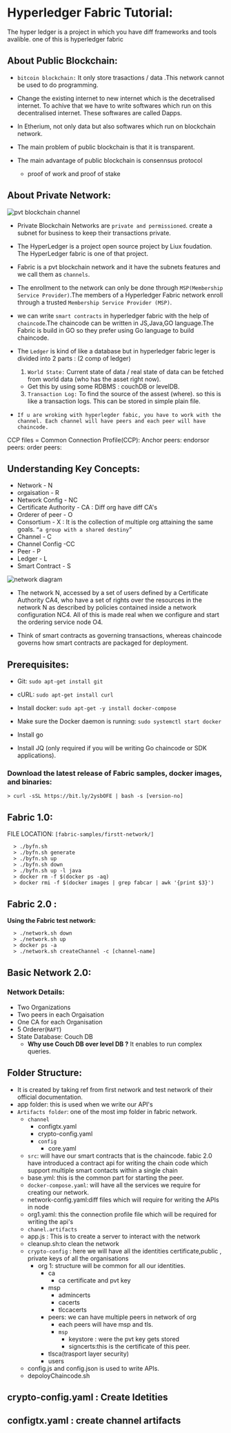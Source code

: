 # Hyperledger Fabric Tutorial:

The hyper ledger is a project in which you have diff frameworks and tools avalible.
one of this is hyperledger fabric


## About Public Blockchain:
- `bitcoin blockchain:` It only store trasactions / data .This network cannot be used to do programming. 

- Change the existing internet to new internet which is the decetralised internet. To achive that we have to write softwares which run on this decentralised internet. These softwares are called Dapps.

- In Etherium, not only data but also softwares which run on blockchain network.

- The main problem of public blockchain is that it is transparent.
- The main advantage of public blockchain is consennsus protocol 
  - proof of work and proof of stake


## About Private Network: 

![pvt blockchain channel](Screenshot-pvtblock-1.png)

- Private Blockchain Networks are `private and permissioned`. create a subnet for business to keep their transactions private.
- The HyperLedger is a project open source project by Liux foudation. The HyperLedger fabric is one of that project.   
- Fabric is a pvt blockchain network and it have the subnets features and we call them as `channels`.
- The enrollment to the network can only be done through `MSP(Membership Service Provider)`.The members of a Hyperledger Fabric network enroll through a trusted `Membership Service Provider (MSP)`.
- we can write `smart contracts` in hyperledger fabric with the help of `chaincode`.The chaincode can be written in JS,Java,GO language.The Fabric is build in GO so they prefer using Go language to build chaincode.
- The `Ledger` is kind of like a database but in hyperledger fabric leger is divided into 2 parts : (2 comp of ledger)
  1. `World State:` Current state of data / real state of data can be fetched from world data (who has the asset right now). 
    - Get this by using some RDBMS : couchDB or levelDB.
  3. `Transaction Log:` To find the source of the assest (where). so this is like a transaction logs. This can be stored in simple plain file.

- `If u are wroking with hyperlegder fabic, you have to work with the channel. Each channel will have peers and each peer will have chaincode.`

CCP files = Common Connection Profile(CCP):
Anchor peers:
endorsor peers:
order peers:

## Understanding Key Concepts:

- Network - N
- orgaisation - R
- Network Config - NC
- Certificate Authority - CA : Diff org have diff CA's
- Orderer of peer - O
- Consortium - X : It is the collection of multiple org attaining the same goals. `“a group with a shared destiny”`
- Channel - C
- Channel Config -CC
- Peer - P
- Ledger - L
- Smart Contract - S

![network diagram](networkdiagram1.png)

- The network N, accessed by a set of users defined by a Certificate Authority CA4, who have a set of rights over the resources in the network N as described by policies contained inside a network configuration NC4. All of this is made real when we configure and start the ordering service node O4.

- Think of smart contracts as governing transactions, whereas chaincode governs how smart contracts are packaged for deployment.


## Prerequisites:

- Git:
`sudo apt-get install git`

- cURL:
  `sudo apt-get install curl`
- Install docker:
  `sudo apt-get -y install docker-compose`
- Make sure the Docker daemon is running:
  `sudo systemctl start docker`
- Install go
- Install JQ (only required if you will be writing Go chaincode or SDK applications).

### Download the latest release of Fabric samples, docker images, and binaries:

`> curl -sSL https://bit.ly/2ysbOFE | bash -s [version-no]`

## Fabric 1.0:

FILE LOCATION: `[fabric-samples/firstt-network/]`

```
  > ./byfn.sh
  > ./byfn.sh generate
  > ./byfn.sh up
  > ./byfn.sh down  
  > ./byfn.sh up -l java
  > docker rm -f $(docker ps -aq)
  > docker rmi -f $(docker images | grep fabcar | awk '{print $3}')
```
## Fabric 2.0 :

**Using the Fabric test network:**

```
  > ./network.sh down
  > ./network.sh up
  > docker ps -a
  > ./network.sh createChannel -c [channel-name]
```

## Basic Network 2.0:

### Network Details:

- Two Organizations
- Two peers in each Orgaisation
- One CA for each Organisation
- 5 Orderer(`RAFT`)
- State Database: Couch DB
  - **Why use Couch DB over level DB ?** It enables to run complex queries.

## Folder Structure:

- It is created by taking ref from first network and test network of their official documentation.
- app folder: this is used when we write our API's
- `Artifacts folder`: one of the most imp folder in fabric network.
  - `channel`
    - configtx.yaml
    - crypto-config.yaml
    - `config`
      - core.yaml
  - `src`: will have our smart contracts that is the chaincode. fabic 2.0 have introduced a contract api for writing the chain code which support multiple smart contacts within a single chain
  - base.yml: this is the common part for starting the peer.
  - `docker-compose.yaml`: will have all the services we require for creating our network.
  - network-config.yaml:diff files which will require for writing the APIs in node
  - org1.yaml: this the connection profile file which will be required for writing the api's
  - `chanel.artifacts`
  - app.js : This is to create a server to interact with the network
  - cleanup.sh:to clean the network
  - `crypto-config` : here we will have all the identities certificate,public , private keys of all the organisations
    - org 1: structure will be common for all our identities.
      - ca
        - ca certificate and pvt key
      - msp
        - admincerts
        - cacerts
        - tlccacerts
      - peers: we can have multiple peers in network of org
        - each peers will have msp and tls.
        - `msp`
          - keystore : were the pvt key gets stored
          - signcerts:this is the certificate of this peer.
      - tlsca(trasport layer security)
      - users
  - config.js and config.json is used to write APIs.
  - depoloyChaincode.sh

## crypto-config.yaml : Create Idetities

## configtx.yaml : create channel artifacts

